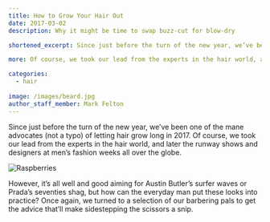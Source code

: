 ```yaml
---
title: How to Grow Your Hair Out
date: 2017-03-02
description: Why it might be time to swap buzz-cut for blow-dry

shortened_excerpt: Since just before the turn of the new year, we’ve been one of the mane advocates (not a typo) of letting hair grow long in 2017.

more: Of course, we took our lead from the experts in the hair world, and later the runway shows and designers at men’s fashion weeks all over the globe.

categories:
  - hair
  
image: /images/beard.jpg
author_staff_member: Mark Felton
---
```


Since just before the turn of the new year, we’ve been one of the mane advocates (not a typo) of letting hair grow long in 2017. Of course, we took our lead from the experts in the hair world, and later the runway shows and designers at men’s fashion weeks all over the globe.

![Raspberries](https://source.unsplash.com/random/1500x1001)

However, it’s all well and good aiming for Austin Butler’s surfer waves or Prada’s seventies shag, but how can the everyday man put these looks into practice? Once again, we turned to a selection of our barbering pals to get the advice that’ll make sidestepping the scissors a snip.
